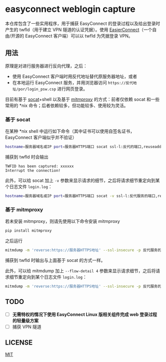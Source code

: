 # easyconnect weblogin capture

本仓库包含了一些实用程序，用于捕获 EasyConnect 的登录过程以及给出登录时产生的 twfId（用于建立 VPN 隧道的认证凭据）。使用 [EasierConnect](https://github.com/lyc8503/EasierConnect)（一个自由/开源的 EasyConnect 客户端）可以以 twfId 为凭据登录 VPN。

## 用法

原理是对进行服务器进行反向代理，之后：

- 使用 EasyConnect 客户端时用反代地址替代原服务器地址，或者
- 在本地运行 EasyConnect 服务，并用浏览器访问 `https://反代地址/por/login_psw.csp` 进行网页登录。

目前有基于 [socat](http://www.dest-unreach.org/socat/)+shell 以及基于 [mitmproxy](https://github.com/mitmproxy/mitmproxy) 的方式：前者仅依赖 socat 和一些常用的 \*nix 命令；后者依赖较多，但功能较多、使用较为灵活。

### 基于 socat

在某种 \*nix shell 中运行如下命令（其中证书可以使用自签名证书，EasyConnect 客户端似乎并不验证）

```bash
hostname=服务器域名或IP port=服务器HTTPS端口 socat ssl-l:反代的端口,reuseaddr,fork,cert=证书路径,verify=0 exec:./socat-filter.sh
```

捕获到 twfId 时会输出

```
TWFID has been captured: xxxxxx
Interrupt the connection!
```

此外，可以给 socat 加上 `-v` 参数来显示请求的细节，之后将请求细节重定向到某个日志文件 `login.log`：

```bash
hostname=服务器域名或IP port=服务器HTTPS端口 socat -v ssl-l:反代服务的端口,reuseaddr,fork,cert=证书路径,verify=0 exec:./socat-filter.sh 2>&1 | tee login.log
```

### 基于 mitmproxy

若未安装 mitmproxy，则请先使用以下命令安装 mitmproxy

```bash
pip install mitmproxy
```

之后运行

```bash
mitmdump -m 'reverse:https://服务器HTTPS地址' --ssl-insecure -p 反代服务的端口 -s mitmproxy-addon.py
```

捕获到 twfId 时输出与上面基于 socat 的方式一样。

此外，可以给 mitmdump 加上 `--flow-detail 4` 参数来显示请求细节，之后将请求细节重定向到某个日志文件 `login.log`：

```bash
mitmdump -m 'reverse:https://服务器HTTPS地址' --ssl-insecure -p 反代服务的端口 -s mitmproxy-addon.py --flow-detail 4 | tee login.log
```

## TODO

- [ ] **无需特权的情况下使用 EasyConnect Linux 版相关组件完成 web 登录过程的轻量级方案**
- [ ] 捕获 VPN 隧道

## LICENSE

[MIT](./LICENSE)
